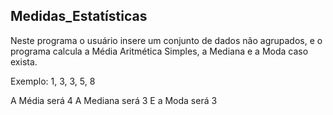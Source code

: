 ## Medidas_Estatísticas

Neste programa o usuário insere um conjunto de dados não agrupados, e o programa calcula a Média Aritmética Simples, a Mediana e a Moda caso exista.

Exemplo: 1, 3, 3, 5, 8

A Média será 4
A Mediana será 3
E a Moda será 3